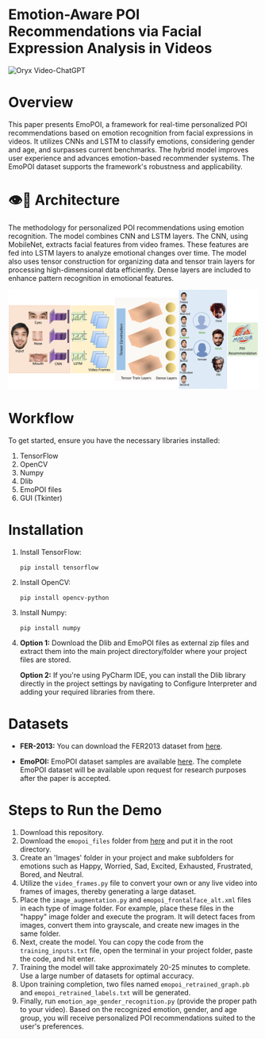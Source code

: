# Emotion-Aware POI Recommendations via Facial Expression Analysis in Videos

<img src="https://camo.githubusercontent.com/2722992d519a722218f896d5f5231d49f337aaff4514e78bd59ac935334e916a/68747470733a2f2f692e696d6775722e636f6d2f77617856496d762e706e67" alt="Oryx Video-ChatGPT" data-canonical-src="https://i.imgur.com/waxVImv.png" style="max-width: 100%;">

# Overview

This paper presents EmoPOI, a framework for real-time personalized POI recommendations based on emotion recognition from facial expressions in videos. It utilizes CNNs and LSTM to classify emotions, considering gender and age, and surpasses current benchmarks. The hybrid model improves user experience and advances emotion-based recommender systems. The EmoPOI dataset supports the framework's robustness and applicability.

# 👁️💬 Architecture

The methodology for personalized POI recommendations using emotion recognition. The model combines CNN and LSTM layers. The CNN, using MobileNet, extracts facial features from video frames. These features are fed into LSTM layers to analyze emotional changes over time. The model also uses tensor construction for organizing data and tensor train layers for processing high-dimensional data efficiently. Dense layers are included to enhance pattern recognition in emotional features.

<img style="max-width: 100%;" src="https://github.com/swerizwan/emopoi/blob/main/resources/architecture.png" alt="EMOPOI Overview">

# Workflow

To get started, ensure you have the necessary libraries installed:

1. TensorFlow
2. OpenCV
3. Numpy
4. Dlib
5. EmoPOI files
6. GUI (Tkinter)

# Installation

1. Install TensorFlow:
   ```
   pip install tensorflow
   ```

2. Install OpenCV:
   ```
   pip install opencv-python
   ```

3. Install Numpy:
   ```
   pip install numpy
   ```

4. **Option 1:** Download the Dlib and EmoPOI files as external zip files and extract them into the main project directory/folder where your project files are stored.

   **Option 2:** If you're using PyCharm IDE, you can install the Dlib library directly in the project settings by navigating to Configure Interpreter and adding your required libraries from there.

# Datasets

- **FER-2013:** You can download the FER2013 dataset from [here](https://www.kaggle.com/datasets/msambare/fer2013).

- **EmoPOI:** EmoPOI dataset samples are available [here](https://drive.google.com/file/d/1TtJNkrWSFkIMW72-xnpBuRD7LTuxSEal/view?usp=sharing). The complete EmoPOI dataset will be available upon request for research purposes after the paper is accepted.

# Steps to Run the Demo

1. Download this repository.
2. Download the `emopoi_files` folder from [here](https://drive.google.com/drive/folders/13aIqYTp4tY5NiusXMcKxyNWiWDp80irP?usp=sharing) and put it in the root directory.
3. Create an 'Images' folder in your project and make subfolders for emotions such as Happy, Worried, Sad, Excited, Exhausted, Frustrated, Bored, and Neutral.
4. Utilize the `video_frames.py` file to convert your own or any live video into frames of images, thereby generating a large dataset.
5. Place the `image_augmentation.py` and `emopoi_frontalface_alt.xml` files in each type of image folder. For example, place these files in the "happy" image folder and execute the program. It will detect faces from images, convert them into grayscale, and create new images in the same folder.
6. Next, create the model. You can copy the code from the `training_inputs.txt` file, open the terminal in your project folder, paste the code, and hit enter.
7. Training the model will take approximately 20-25 minutes to complete. Use a large number of datasets for optimal accuracy.
8. Upon training completion, two files named `emopoi_retrained_graph.pb` and `emopoi_retrained_labels.txt` will be generated.
9. Finally, run `emotion_age_gender_recognition.py` (provide the proper path to your video). Based on the recognized emotion, gender, and age group, you will receive personalized POI recommendations suited to the user's preferences.
